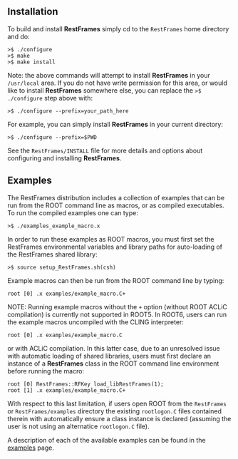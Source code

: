 Installation 
---

To build and install **RestFrames** simply cd to the `RestFrames` home
directory and do:

	>$ ./configure
	>$ make
	>$ make install

Note: the above commands will attempt to install **RestFrames** in
your `/usr/local` area. If you do not have write permission for this
area, or would like to install **RestFrames** somewhere else, you can
replace the `>$ ./configure` step above with:

	>$ ./configure --prefix=your_path_here

For example, you can simply install **RestFrames** in your current
directory:

	>$ ./configure --prefix=$PWD

See the `RestFrames/INSTALL` file for more details and options about configuring
and installing **RestFrames**.

Examples 
---

The RestFrames distribution includes a collection of examples
that can be run from the ROOT command line as macros, or as compiled
executables. To run the compiled examples one can type:

    >$ ./examples_example_macro.x

In order to run these examples as ROOT macros, you must first set the RestFrames environmental
variables and library paths for auto-loading of the RestFrames shared library:

    >$ source setup_RestFrames.sh(csh)

Example macros can then be run from the ROOT command line by typing:

    root [0] .x examples/example_macro.C+

NOTE: Running example macros without the `+` option (without ROOT
ACLiC compilation) is currently not supported in ROOT5. In ROOT6,
users can run the example macros uncompiled with the CLING
interpreter:

    root [0] .x examples/example_macro.C

or with ACLiC compilation. In this latter case, due to an unresolved
issue with automatic loading of shared libraries, users must first
declare an instance of a **RestFrames** class in the ROOT command line
environment before running the macro:

	root [0] RestFrames::RFKey load_libRestFrames(1);
    root [1] .x examples/example_macro.C+

With respect to this last limitation, if users open ROOT from the
`RestFrames` or `RestFrames/examples` directory the existing
`rootlogon.C` files contained therein with automatically ensure a
class instance is declared (assuming the user is not using an
alternatice `rootlogon.C` file).

A description of each of the available examples can be found in
the [examples](/examples/) page.
